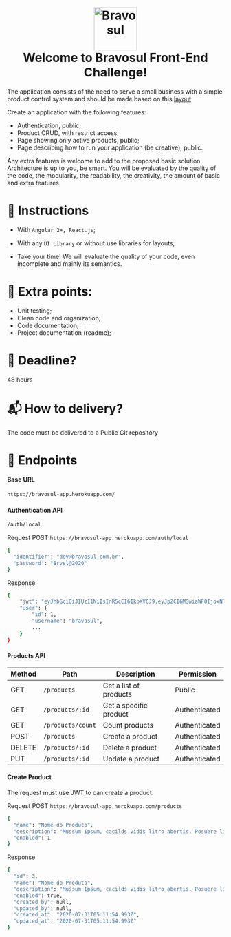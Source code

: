 <h1 align="center">
  <img alt="Bravosul" src="https://bravosul.com.br/logo-bravosul.svg" height="100px" />
  <br>
  Welcome to Bravosul Front-End Challenge!
</h1>

The application consists of the need to serve a small business with a simple product control system and should be made based on this [layout](https://www.figma.com/file/lpNy2FDAILuxhwwPn4Vz0H/Front-end-Challenge-Bravosul?node-id=0%3A1)

Create an application with the following features:
* Authentication, public;
* Product CRUD, with restrict access;
* Page showing only active products, public;
* Page describing how to run your application (be creative), public.

Any extra features is welcome to add to the proposed basic solution. Architecture is up to you, be smart. You will be evaluated by the quality of the code, the modularity, the readability, the creativity, the amount of basic and extra features.

# :bookmark: Instructions

* With `Angular 2+, React.js`;
* With any `UI Library` or without use libraries for layouts;

* Take your time! We will evaluate the quality of your code, even incomplete and mainly its semantics.

# :1st_place_medal: Extra points:
* Unit testing;
* Clean code and organization;
* Code documentation;
* Project documentation (readme);
  
# :date: Deadline?
48 hours

# :mailbox_with_mail: How to delivery?
The code must be delivered to a Public Git repository

# :tada: Endpoints
#### Base URL
```sh
https://bravosul-app.herokuapp.com/
```

#### Authentication API
```sh
/auth/local
```
Request POST `https://bravosul-app.herokuapp.com/auth/local`
```sh
{
  "identifier": "dev@bravosul.com.br",
  "password": "Brvsl@2020"
}
```
Response
```sh
{
    "jwt": "eyJhbGciOiJIUzI1NiIsInR5cCI6IkpXVCJ9.eyJpZCI6MSwiaWF0IjoxNTc2OTM4MTUwLCJleHAiOjE1Nzk1MzAxNTB9.UgsjjXkAZ-anD257BF7y1hbjuY3ogNceKfTAQtzDEsU",
    "user": {
        "id": 1,
        "username": "bravosul",
        ...
    }
}
```
#### Products API
| Method | Path | Description | Permission| 
| ------ | ------ | ------ | ------ |
| GET | `/products` | Get a list of products | Public |
| GET | `/products/:id` | Get a specific product | Authenticated |
| GET | `/products/count` | Count products | Authenticated |
| POST | `/products` | Create a product | Authenticated |
| DELETE | `/products/:id` | Delete a product | Authenticated |
| PUT | `/products/:id` | Update a product | Authenticated |

#### Create Product

The request must use JWT to can create a product.

Request POST `https://bravosul-app.herokuapp.com/products`
```sh
{
  "name": "Nome do Produto",
  "description": "Mussum Ipsum, cacilds vidis litro abertis. Posuere libero varius. Nullam a nisl ut ante blandit hendrerit. Aenean sit amet nisi. Quem num gosta di mé, boa gentis num é.",
  "enabled": 1
}
```
Response
```sh
{
  "id": 3,
  "name": "Nome do Produto",
  "description": "Mussum Ipsum, cacilds vidis litro abertis. Posuere libero varius. Nullam a nisl ut ante blandit hendrerit. Aenean sit amet nisi. Quem num gosta di mé, boa gentis num é.",
  "enabled": true,
  "created_by": null,
  "updated_by": null,
  "created_at": "2020-07-31T05:11:54.993Z",
  "updated_at": "2020-07-31T05:11:54.993Z"
}
```
